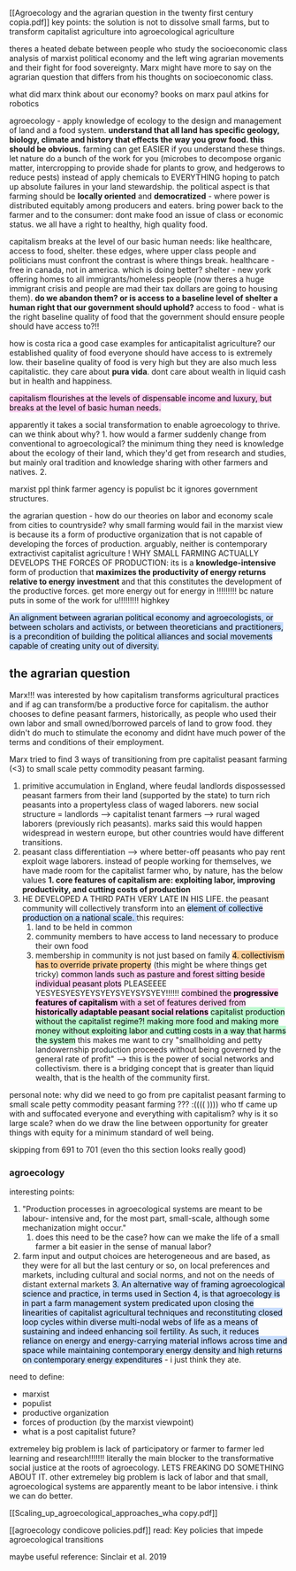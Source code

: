 [[Agroecology and the agrarian question in the twenty first century copia.pdf]]
key points: the solution is not to dissolve small farms, but to transform capitalist agriculture into agroecological agriculture

theres a heated debate between people who study the socioeconomic class analysis of marxist political economy and the left wing agrarian movements and their fight for food sovereignty. Marx might have more to say on the agrarian question that differs from his thoughts on socioeconomic class. 


what did marx think about our economy? books on marx
paul atkins for robotics

agroecology - apply knowledge of ecology to the design and management of land and a food system. 
	**understand that all land has specific geology, biology, climate and history that effects the way you grow food. this should be obvious.** 
		farming can get EASIER if you understand these things. let nature do a bunch of the work for you (microbes to decompose organic matter, intercropping to provide shade for plants to grow, and hedgerows to reduce pests) instead of apply chemicals to EVERYTHING hoping to patch up absolute failures in your land stewardship. 
	the political aspect is that farming should be **locally oriented** and **democratized** - where power is distributed equitably among producers and eaters. 
		bring power back to the farmer and to the consumer: dont make food an issue of class or economic status. we all have a right to healthy, high quality food. 

capitalism breaks at the level of our basic human needs: like healthcare, access to food, shelter. these edges, where upper class people and politicians must confront the contrast is where things break. 
	healthcare - free in canada, not in america. which is doing better?
	shelter - new york offering homes to all immigrants/homeless people (now theres a huge immigrant crisis and people are mad their tax dollars are going to housing them). **do we abandon them? or is access to a baseline level of shelter a human right that our government should uphold?** 
	access to food - what is the right baseline quality of food that the government should ensure people should have access to?!! 

how is costa rica a good case examples for anticapitalist agriculture?
our established quality of food everyone should have access to is extremely low. their baseline quality of food is very high but they are also much less capitalistic. they care about **pura vida**. dont care about wealth in liquid cash but in health and happiness.

<mark style="background: #FFB8EBA6;">capitalism flourishes at the levels of dispensable income and luxury, but breaks at the level of basic human needs. </mark>


apparently it takes a social transformation to enable agroecology to thrive. can we think about why?
	1. how would a farmer suddenly change from conventional to agroecological? the minimum thing they need is knowledge about the ecology of their land, which they'd get from research and studies, but mainly oral tradition and knowledge sharing with other farmers and natives. 
	2. 


marxist ppl think farmer agency is populist bc it ignores government structures. 

the agrarian question - how do our theories on labor and economy scale from cities to countryside? 
why small farming would fail in the marxist view is because its a form of productive organization that is not capable of developing the forces of production. 
	arguably, neither is contemporary extractivist capitalist agriculture !
	WHY SMALL FARMING ACTUALLY DEVELOPS THE FORCES OF PRODUCTION: its is a **knowledge-intensive** form of production that **maximizes the productivity of energy returns relative to energy investment** and that this constitutes the development of the productive forces.
		get more energy out for energy in !!!!!!!!! bc nature puts in some of the work for u!!!!!!!!! highkey
		

<mark style="background: #ADCCFFA6;"> An alignment between agrarian political economy and agroecologists, or between scholars and activists, or between theoreticians and practitioners, is a precondition of building the political alliances and social movements capable of creating unity out of diversity. </mark>


## the agrarian question
Marx!!! was interested by how capitalism transforms agricultural practices and if ag can transform/be a productive force for capitalism. 
the author chooses to define peasant farmers, historically, as people who used their own labor and small owned/borrowed parcels of land to grow food. they didn't do much to stimulate the economy and didnt have much power of the terms and conditions of their employment. 

Marx tried to find 3 ways of transitioning from pre capitalist peasant farming (<3) to small scale petty commodity peasant farming. 
1. primitive accumulation in England, where feudal landlords dispossessed peasant farmers from their land (supported by the state) to turn rich peasants into a propertyless class of waged laborers. new social structure = landlords --> capitalist tenant farmers --> rural waged laborers (previously rich peasants). marks said this would happen widespread in western europe, but other countries would have different transitions. 
2. peasant class differentiation --> where better-off peasants who pay rent exploit wage laborers. instead of people working for themselves, we have made room for the capitalist farmer who, by nature, has the below values
	**1. core features of capitalism are: exploiting labor, improving productivity, and cutting costs of production**
3. HE DEVELOPED A THIRD PATH VERY LATE IN HIS LIFE. the peasant community will collectively transform into an <mark style="background: #ADCCFFA6;">element of collective production on a national scale. </mark> this requires:
	1. land to be held in common
	2. community members to have access to land necessary to produce their own food
	3. membership in community is not just based on family
		<mark style="background: #FFB86CA6;">	4. collectivism has to override private property</mark> (this might be where things get tricky)
<mark style="background: #FFB8EBA6;">				common lands such as pasture and forest sitting beside individual peasant plots</mark>
		PLEASEEEE YESYESYESYEYSYEYSYEYSYSYEY!!!!!!
<mark style="background: #FFB8EBA6;">		 combined the **progressive features of capitalism** with a set of features derived from **historically adaptable peasant social relations**</mark>
<mark style="background: #ABF7F7A6;"><mark style="background: #BBFABBA6;">		capitalist production without the capitalist regime?! making more food and making more money without exploiting labor and cutting costs in a way that harms the system</mark></mark>
	this makes me want to cry
"smallholding and petty landowernship production proceeds without being governed by the general rate of profit" --> this is the power of social networks and collectivism. there is a bridging concept that is greater than liquid wealth, that is the health of the community first. 
	

personal note: why did we need to go from pre capitalist peasant farming to small scale petty commodity peasant farming ??? :(((( )))) who tf came up with and suffocated everyone and everything with capitalism? why is it so large scale? when do we draw the line between opportunity for greater things with equity for a minimum standard of well being. 




skipping from 691 to 701 (even tho this section looks really good)

### agroecology
interesting points:
 1. "Production processes in agroecological systems are meant to be labour- intensive and, for the most part, small-scale, although some mechanization might occur."
	 1. does this need to be the case? how can we make the life of a small farmer a bit easier in the sense of manual labor? 
 2. farm input and output choices are heterogeneous and are based, as they were for all but the last century or so, on local preferences and markets, including cultural and social norms, and not on the needs of distant external markets
<mark style="background: #ADCCFFA6;"> 3. An alternative way of framing agroecological science and practice, in terms used in Section 4, is that agroecology is in part a farm management system predicated upon closing the linearities of capitalist agricultural techniques and reconstituting closed loop cycles within diverse multi-nodal webs of life as a means of sustaining and indeed enhancing soil fertility. As such, it reduces reliance on energy and energy-carrying material inflows across time and space while maintaining contemporary energy density and high returns on contemporary energy expenditures</mark> - i just think they ate. 

need to define:
- marxist
- populist
- productive organization
- forces of production (by the marxist viewpoint)
- what is a post capitalist future?



extremeley big problem is lack of participatory or farmer to farmer led learning and research!!!!!!! literally the main blocker to the transformative social justice at the roots of agroecology. LETS FREAKING DO SOMETHING ABOUT IT. 
other extremeley big problem is lack of labor and that small, agroecological systems are apparently meant to be labor intensive. i think we can do better. 

[[Scaling_up_agroecological_approaches_wha copy.pdf]]


[[agroecology condicove policies.pdf]]
read: Key policies that impede agroecological transitions


maybe useful reference:
Sinclair et al. 2019
